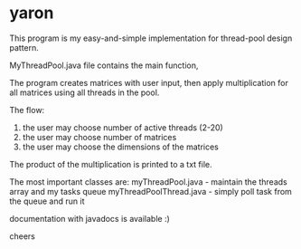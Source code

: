 # yaron

This program is my easy-and-simple implementation for thread-pool design pattern.

MyThreadPool.java file contains the main function,

The program creates matrices with user input, then apply multiplication for all matrices using all threads in the pool.

The flow:

1. the user may choose number of active threads (2-20)
2. the user may choose number of matrices
3. the user may choose the dimensions of the matrices

The product of the multiplication is printed to a txt file.

The most important classes are:
myThreadPool.java - maintain the threads array and my tasks queue
myThreadPoolThread.java - simply poll task from the queue and run it

documentation with javadocs is available :)

cheers
